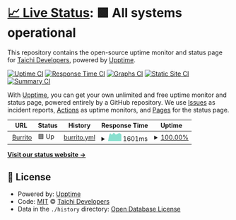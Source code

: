 # [📈 Live Status](https://status.dianshiapp.com): <!--live status--> **🟩 All systems operational**

This repository contains the open-source uptime monitor and status page for [Taichi Developers](https://taichi.graphics/), powered by [Upptime](https://github.com/upptime/upptime).

[![Uptime CI](https://github.com/taichi-dev/taitopia-status-page/workflows/Uptime%20CI/badge.svg)](https://github.com/taichi-dev/taitopia-status-page/actions?query=workflow%3A%22Uptime+CI%22)
[![Response Time CI](https://github.com/taichi-dev/taitopia-status-page/workflows/Response%20Time%20CI/badge.svg)](https://github.com/taichi-dev/taitopia-status-page/actions?query=workflow%3A%22Response+Time+CI%22)
[![Graphs CI](https://github.com/taichi-dev/taitopia-status-page/workflows/Graphs%20CI/badge.svg)](https://github.com/taichi-dev/taitopia-status-page/actions?query=workflow%3A%22Graphs+CI%22)
[![Static Site CI](https://github.com/taichi-dev/taitopia-status-page/workflows/Static%20Site%20CI/badge.svg)](https://github.com/taichi-dev/taitopia-status-page/actions?query=workflow%3A%22Static+Site+CI%22)
[![Summary CI](https://github.com/taichi-dev/taitopia-status-page/workflows/Summary%20CI/badge.svg)](https://github.com/taichi-dev/taitopia-status-page/actions?query=workflow%3A%22Summary+CI%22)

With [Upptime](https://upptime.js.org), you can get your own unlimited and free uptime monitor and status page, powered entirely by a GitHub repository. We use [Issues](https://github.com/taichi-dev/taitopia-status-page/issues) as incident reports, [Actions](https://github.com/taichi-dev/taitopia-status-page/actions) as uptime monitors, and [Pages](https://status.dianshiapp.com) for the status page.

<!--start: status pages-->
<!-- This summary is generated by Upptime (https://github.com/upptime/upptime) -->
<!-- Do not edit this manually, your changes will be overwritten -->
<!-- prettier-ignore -->
| URL | Status | History | Response Time | Uptime |
| --- | ------ | ------- | ------------- | ------ |
| <img alt="" src="https://icons.duckduckgo.com/ip3/dianshiapp.com.ico" height="13"> [Burrito](https://dianshiapp.com) | 🟩 Up | [burrito.yml](https://github.com/taichi-dev/taitopia-status-page/commits/HEAD/history/burrito.yml) | <details><summary><img alt="Response time graph" src="./graphs/burrito/response-time-week.png" height="20"> 1601ms</summary><br><a href="https://status.dianshiapp.com/history/burrito"><img alt="Response time 1583" src="https://img.shields.io/endpoint?url=https%3A%2F%2Fraw.githubusercontent.com%2Ftaichi-dev%2Ftaitopia-status-page%2FHEAD%2Fapi%2Fburrito%2Fresponse-time.json"></a><br><a href="https://status.dianshiapp.com/history/burrito"><img alt="24-hour response time 1456" src="https://img.shields.io/endpoint?url=https%3A%2F%2Fraw.githubusercontent.com%2Ftaichi-dev%2Ftaitopia-status-page%2FHEAD%2Fapi%2Fburrito%2Fresponse-time-day.json"></a><br><a href="https://status.dianshiapp.com/history/burrito"><img alt="7-day response time 1601" src="https://img.shields.io/endpoint?url=https%3A%2F%2Fraw.githubusercontent.com%2Ftaichi-dev%2Ftaitopia-status-page%2FHEAD%2Fapi%2Fburrito%2Fresponse-time-week.json"></a><br><a href="https://status.dianshiapp.com/history/burrito"><img alt="30-day response time 1542" src="https://img.shields.io/endpoint?url=https%3A%2F%2Fraw.githubusercontent.com%2Ftaichi-dev%2Ftaitopia-status-page%2FHEAD%2Fapi%2Fburrito%2Fresponse-time-month.json"></a><br><a href="https://status.dianshiapp.com/history/burrito"><img alt="1-year response time 1583" src="https://img.shields.io/endpoint?url=https%3A%2F%2Fraw.githubusercontent.com%2Ftaichi-dev%2Ftaitopia-status-page%2FHEAD%2Fapi%2Fburrito%2Fresponse-time-year.json"></a></details> | <details><summary><a href="https://status.dianshiapp.com/history/burrito">100.00%</a></summary><a href="https://status.dianshiapp.com/history/burrito"><img alt="All-time uptime 100.00%" src="https://img.shields.io/endpoint?url=https%3A%2F%2Fraw.githubusercontent.com%2Ftaichi-dev%2Ftaitopia-status-page%2FHEAD%2Fapi%2Fburrito%2Fuptime.json"></a><br><a href="https://status.dianshiapp.com/history/burrito"><img alt="24-hour uptime 100.00%" src="https://img.shields.io/endpoint?url=https%3A%2F%2Fraw.githubusercontent.com%2Ftaichi-dev%2Ftaitopia-status-page%2FHEAD%2Fapi%2Fburrito%2Fuptime-day.json"></a><br><a href="https://status.dianshiapp.com/history/burrito"><img alt="7-day uptime 100.00%" src="https://img.shields.io/endpoint?url=https%3A%2F%2Fraw.githubusercontent.com%2Ftaichi-dev%2Ftaitopia-status-page%2FHEAD%2Fapi%2Fburrito%2Fuptime-week.json"></a><br><a href="https://status.dianshiapp.com/history/burrito"><img alt="30-day uptime 100.00%" src="https://img.shields.io/endpoint?url=https%3A%2F%2Fraw.githubusercontent.com%2Ftaichi-dev%2Ftaitopia-status-page%2FHEAD%2Fapi%2Fburrito%2Fuptime-month.json"></a><br><a href="https://status.dianshiapp.com/history/burrito"><img alt="1-year uptime 100.00%" src="https://img.shields.io/endpoint?url=https%3A%2F%2Fraw.githubusercontent.com%2Ftaichi-dev%2Ftaitopia-status-page%2FHEAD%2Fapi%2Fburrito%2Fuptime-year.json"></a></details>

<!--end: status pages-->

[**Visit our status website →**](https://status.dianshiapp.com)

## 📄 License

- Powered by: [Upptime](https://github.com/upptime/upptime)
- Code: [MIT](./LICENSE) © [Taichi Developers](https://taichi.graphics/)
- Data in the `./history` directory: [Open Database License](https://opendatacommons.org/licenses/odbl/1-0/)
